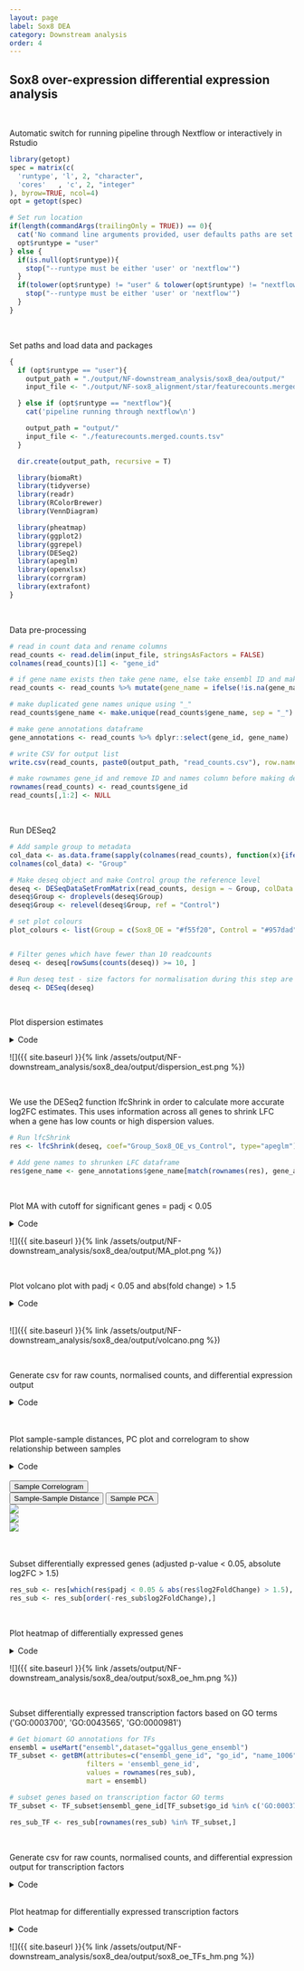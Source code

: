```yaml
---
layout: page
label: Sox8 DEA
category: Downstream analysis
order: 4
---
```


## Sox8 over-expression differential expression analysis

</br>

Automatic switch for running pipeline through Nextflow or interactively in Rstudio

```R
library(getopt)
spec = matrix(c(
  'runtype', 'l', 2, "character",
  'cores'   , 'c', 2, "integer"
), byrow=TRUE, ncol=4)
opt = getopt(spec)

# Set run location
if(length(commandArgs(trailingOnly = TRUE)) == 0){
  cat('No command line arguments provided, user defaults paths are set for running interactively in Rstudio on docker\n')
  opt$runtype = "user"
} else {
  if(is.null(opt$runtype)){
    stop("--runtype must be either 'user' or 'nextflow'")
  }
  if(tolower(opt$runtype) != "user" & tolower(opt$runtype) != "nextflow"){
    stop("--runtype must be either 'user' or 'nextflow'")
  }
}
```

</br>

Set paths and load data and packages

```R
{
  if (opt$runtype == "user"){
    output_path = "./output/NF-downstream_analysis/sox8_dea/output/"
    input_file <- "./output/NF-sox8_alignment/star/featurecounts.merged.counts.tsv"

  } else if (opt$runtype == "nextflow"){
    cat('pipeline running through nextflow\n')

    output_path = "output/"
    input_file <- "./featurecounts.merged.counts.tsv"
  }

  dir.create(output_path, recursive = T)

  library(biomaRt)
  library(tidyverse)
  library(readr)
  library(RColorBrewer)
  library(VennDiagram)

  library(pheatmap)
  library(ggplot2)
  library(ggrepel)
  library(DESeq2)
  library(apeglm)
  library(openxlsx)
  library(corrgram)
  library(extrafont)
}
```

</br>

Data pre-processing

```R
# read in count data and rename columns
read_counts <- read.delim(input_file, stringsAsFactors = FALSE)
colnames(read_counts)[1] <- "gene_id"

# if gene name exists then take gene name, else take ensembl ID and make new name column
read_counts <- read_counts %>% mutate(gene_name = ifelse(!is.na(gene_name), gene_name, gene_id))

# make duplicated gene names unique using "_"
read_counts$gene_name <- make.unique(read_counts$gene_name, sep = "_")

# make gene annotations dataframe
gene_annotations <- read_counts %>% dplyr::select(gene_id, gene_name)

# write CSV for output list
write.csv(read_counts, paste0(output_path, "read_counts.csv"), row.names = F)

# make rownames gene_id and remove ID and names column before making deseq object
rownames(read_counts) <- read_counts$gene_id
read_counts[,1:2] <- NULL
```

</br>

Run DESeq2

```R
# Add sample group to metadata
col_data <- as.data.frame(sapply(colnames(read_counts), function(x){ifelse(grepl("sox8_oe", x), "Sox8_OE", "Control")}))
colnames(col_data) <- "Group"

# Make deseq object and make Control group the reference level
deseq <- DESeqDataSetFromMatrix(read_counts, design = ~ Group, colData = col_data)
deseq$Group <- droplevels(deseq$Group)
deseq$Group <- relevel(deseq$Group, ref = "Control")

# set plot colours
plot_colours <- list(Group = c(Sox8_OE = "#f55f20", Control = "#957dad"))


# Filter genes which have fewer than 10 readcounts
deseq <- deseq[rowSums(counts(deseq)) >= 10, ]

# Run deseq test - size factors for normalisation during this step are calculated using median of ratios method
deseq <- DESeq(deseq)
```

</br>

Plot dispersion estimates

<details><summary>Code</summary>
<p>

```R
png(paste0(output_path, "dispersion_est.png"), height = 20, width = 25, family = 'Arial', units = "cm", res = 400)
plotDispEsts(deseq)
graphics.off()
```

</details>

![]({{ site.baseurl }}{% link /assets/output/NF-downstream_analysis/sox8_dea/output/dispersion_est.png %})

</br>

We use the DESeq2 function lfcShrink in order to calculate more accurate log2FC estimates. This uses information across all genes to shrink LFC when a gene has low counts or high dispersion values.

```R
# Run lfcShrink
res <- lfcShrink(deseq, coef="Group_Sox8_OE_vs_Control", type="apeglm")

# Add gene names to shrunken LFC dataframe
res$gene_name <- gene_annotations$gene_name[match(rownames(res), gene_annotations$gene_id)]
```

</br>

Plot MA with cutoff for significant genes = padj < 0.05

<details><summary>Code</summary>
<p>

```R
png(paste0(output_path, "MA_plot.png"), height = 20, width = 25, family = 'Arial', units = "cm", res = 400)
DESeq2::plotMA(res, alpha = 0.05)
graphics.off()
```

</details>

![]({{ site.baseurl }}{% link /assets/output/NF-downstream_analysis/sox8_dea/output/MA_plot.png %})

</br>

Plot volcano plot with padj < 0.05 and abs(fold change) > 1.5

<details><summary>Code</summary>
<p>

```R
volc_dat <- as.data.frame(res[,-6])

# add gene name to volcano data
volc_dat$gene <- gene_annotations$gene_name[match(rownames(volc_dat), gene_annotations$gene_id)]

# label significance
volc_dat <- volc_dat %>%
  filter(!is.na(padj)) %>%
  mutate(sig = case_when((padj < 0.05 & log2FoldChange > 1.5) == 'TRUE' ~ 'upregulated',
                         (padj < 0.05 & log2FoldChange < -1.5) == 'TRUE' ~ 'downregulated',
                         (padj >= 0.05 | abs(log2FoldChange) <= 1.5) == 'TRUE' ~ 'not sig')) %>%
  arrange(abs(padj))

# label outliers with triangles for volcano plot
volc_dat <- volc_dat %>%
  mutate(shape = ifelse(abs(log2FoldChange)>7.5 | -log10(padj) > 15, "triangle", "circle")) %>%
  mutate(log2FoldChange = ifelse(log2FoldChange > 7.5, 7.5, log2FoldChange)) %>%
  mutate(log2FoldChange = ifelse(log2FoldChange < -7.5, -7.5, log2FoldChange)) %>%
  mutate('-log10(padj)' = ifelse(-log10(padj) > 15, 15, -log10(padj)))


# select genes to add as labels on volcano plot
otic_genes <- c("SOHO-1", "LMX1A", "SOX8", "HOMER2", "DLX3", "ZNF385C", "GATA6", "Six2", "JUN", "PROX1", "HMX1")

downreg <- volc_dat %>%
  dplyr::filter(log2FoldChange < 1.5) %>%
  dplyr::arrange(padj) %>%
  dplyr::mutate(gene = as.character(gene)) %>%
  dplyr::filter(!stringr::str_detect(gene, "ENS"))
downreg <- downreg[1:10,"gene"]

png(paste0(output_path, "volcano.png"), width = 16, height = 10, family = 'Arial', units = "cm", res = 500)
ggplot(volc_dat, aes(log2FoldChange, `-log10(padj)`, shape=shape, label = gene)) +
  geom_point(aes(colour = sig, fill = sig), size = 1) +
  scale_fill_manual(breaks = c("not sig", "downregulated", "upregulated"),
                    values = alpha(c(plot_colours$Group[2], "#c1c1c1", plot_colours$Group[1]), 0.3)) +
  scale_color_manual(breaks = c("not sig", "downregulated", "upregulated"),
                     values= c(plot_colours$Group[2], "#c1c1c1", plot_colours$Group[1])) +
  theme(panel.grid.major = element_blank(), panel.grid.minor = element_blank(),
        panel.background = element_blank(), axis.line = element_line(colour = "black"),
        legend.position = "none", legend.title = element_blank()) +
  geom_text_repel(data = subset(volc_dat, gene %in% c(otic_genes, downreg, "SNAI1")), min.segment.length = 0, segment.size  = 0.6, segment.color = "black") +
  xlab('log2FC (Sox8_OE - Control)')
graphics.off()
```

</details>

</br>

![]({{ site.baseurl }}{% link /assets/output/NF-downstream_analysis/sox8_dea/output/volcano.png %})

</br>

Generate csv for raw counts, normalised counts, and differential expression output

<details><summary>Code</summary>
<p>

```R
# raw counts dataframe
raw_counts <- as.data.frame(counts(deseq))
colnames(raw_counts) <- paste0("counts_", colnames(raw_counts))
raw_counts$gene_id <- rownames(raw_counts)

# normalised counts dataframe
norm_counts <- as.data.frame(counts(deseq, normalized=TRUE))
colnames(norm_counts) <- paste0("norm_size.adj_", colnames(norm_counts))
norm_counts$gene_id <- rownames(norm_counts)

# differential expression statistics dataframe
DE_res <- as.data.frame(res)
DE_res$gene_id <- rownames(DE_res)

# merge raw_counts, norm_counts and DE_res together into a single dataframe
all_dat <- merge(raw_counts, norm_counts, by = 'gene_id')
all_dat <- merge(all_dat, DE_res, by = 'gene_id')

# move position of gene names column
all_dat <- all_dat[,c(1, ncol(all_dat), 2:{ncol(all_dat)-1})]

# Find which genes are up and downregulated following differential expression analysis
res_up <- all_dat[which(all_dat$padj < 0.05 & all_dat$log2FoldChange > 1.5), ]
res_up <- res_up[order(-res_up$log2FoldChange),]

res_down <- all_dat[which(all_dat$padj < 0.05 & all_dat$log2FoldChange < -1.5), ]
res_down <- res_down[order(res_down$log2FoldChange),]

nrow(res_up)
nrow(res_down)
# 511 genes DE with padj 0.05 & abs(logFC) > 1.5 (399 upregulated, 112 downregulated)

# Write DE data as a csv
res_de <- rbind(res_up, res_down) %>% arrange(-log2FoldChange)

# Write all data as a csv
cat("This table shows the differential expression results for genes with absolute log2FC > 1.5 and adjusted p-value < 0.05 when comparing Sox8 overexpression and control samples (Sox8 - Control)
Reads are aligned to Galgal6 \n
Statistics:
Normalised count: read counts adjusted for library size
pvalue: unadjusted pvalue for differential expression test between Sox8 overexpression and control samples
padj: pvalue for differential expression test between Sox8 overexpression and control samples - adjusted for multiple testing (Benjamini and Hochberg) \n \n",
    file = paste0(output_path, "Supplementary_1.csv"))
write.table(res_de, paste0(output_path, "Supplementary_1.csv"), append=TRUE, row.names = F, na = 'NA', sep=",")


# non-DE genes
res_remain <- all_dat[!rownames(all_dat) %in% rownames(res_up) & !rownames(all_dat) %in% rownames(res_down),]
res_remain <- res_remain[order(-res_remain$log2FoldChange),]

# Make a single dataframe with ordered rows
all_dat <- rbind(res_up, res_down, res_remain)

# Write all data as a csv
cat("This table shows the differential expression results for all genes when comparing Sox8 overexpression and control samples (Sox8 - Control)
Reads are aligned to Galgal6 \n
Statistics:
Normalised count: read counts adjusted for library size
pvalue: unadjusted pvalue for differential expression test between Sox8 overexpression and control samples
padj: pvalue for differential expression test between Sox8 overexpression and control samples - adjusted for multiple testing (Benjamini and Hochberg) \n \n",
    file = paste0(output_path, "Supplementary_2.csv"))
write.table(all_dat, paste0(output_path, "Supplementary_2.csv"), append=TRUE, row.names = F, na = 'NA', sep=",")
```

</details>

</br>

</br>

Plot sample-sample distances, PC plot and correlogram to show relationship between samples

<details><summary>Code</summary>
<p>

```R
# To prevent the highest expressed genes from dominating when clustering we need to rlog (regularised log) transform the data
rld <- rlog(deseq, blind=FALSE)

# Plot sample correlogram
png(paste0(output_path, "SampleCorrelogram.png"), height = 17, width = 17, family = 'Arial', units = "cm", res = 400)
corrgram::corrgram(as.data.frame(assay(rld)), order=TRUE, lower.panel=corrgram::panel.cor,
                   upper.panel=corrgram::panel.pts, text.panel=corrgram::panel.txt,
                   main="Correlogram of rlog sample expression", cor.method = 'pearson')
graphics.off()


# Plot sample distance heatmap
sample_dists <- dist(t(assay(rld)))

sampleDistMatrix <- as.matrix(sample_dists)
rownames(sampleDistMatrix) <- paste(colnames(rld))
colnames(sampleDistMatrix) <- paste(colnames(rld))
colours = colorRampPalette(rev(brewer.pal(9, "Blues")))(255)

png(paste0(output_path, "SampleDist.png"), height = 12, width = 15, family = 'Arial', units = "cm", res = 400)
pheatmap(sampleDistMatrix, color = colours)
graphics.off()

# Plot sample PCA
png(paste0(output_path, "SamplePCA.png"), height = 12, width = 12, family = 'Arial', units = "cm", res = 400)
plotPCA(rld, intgroup = "Group") +
  scale_color_manual(values=plot_colours$Group) +
  theme(aspect.ratio=1,
        panel.background = element_rect(fill = "white", colour = "black"))
graphics.off()

```

</br>

</details>

</br>

<div class="tab">
  <button class="tablinks" style="display: block;" onclick="openTab(event, 'Sample Correlogram')">Sample Correlogram</button>
  <button class="tablinks" onclick="openTab(event, 'Sample-Sample Distance')">Sample-Sample Distance</button>
  <button class="tablinks" onclick="openTab(event, 'Sample PCA')">Sample PCA</button>
</div>

<div id="Sample Correlogram" class="tabcontent">
  <img src="{{site.baseurl}}/assets/output/NF-downstream_analysis/sox8_dea/output/SampleCorrelogram.png">
</div>

<div id="Sample-Sample Distance" class="tabcontent">
  <img src="{{site.baseurl}}/assets/output/NF-downstream_analysis/sox8_dea/output/SampleDist.png">
</div>

<div id="Sample PCA" class="tabcontent">
  <img src="{{site.baseurl}}/assets/output/NF-downstream_analysis/sox8_dea/output/SamplePCA.png">
</div>

</br>

</br>

Subset differentially expressed genes (adjusted p-value < 0.05, absolute log2FC > 1.5)

```R
res_sub <- res[which(res$padj < 0.05 & abs(res$log2FoldChange) > 1.5), ]
res_sub <- res_sub[order(-res_sub$log2FoldChange),]
```

</br>

Plot heatmap of differentially expressed genes

<details><summary>Code</summary>
<p>

```R
png(paste0(output_path, "sox8_oe_hm.png"), height = 30, width = 21, family = 'Arial', units = "cm", res = 400)
pheatmap(assay(rld)[rownames(res_sub),], color = colorRampPalette(c("#191d73", "white", "#ed7901"))(n = 100), cluster_rows=T, show_rownames=FALSE,
         show_colnames = F, cluster_cols=T, annotation_col=as.data.frame(colData(deseq)["Group"]),
         annotation_colors = plot_colours, scale = "row", treeheight_row = 0, treeheight_col = 25, cellheight = 1.5, cellwidth = 75)
graphics.off()

```

</details>

![]({{ site.baseurl }}{% link /assets/output/NF-downstream_analysis/sox8_dea/output/sox8_oe_hm.png %})

</br>

Subset differentially expressed transcription factors based on GO terms ('GO:0003700', 'GO:0043565', 'GO:0000981')

```R
# Get biomart GO annotations for TFs
ensembl = useMart("ensembl",dataset="ggallus_gene_ensembl")
TF_subset <- getBM(attributes=c("ensembl_gene_id", "go_id", "name_1006", "namespace_1003"),
                   filters = 'ensembl_gene_id',
                   values = rownames(res_sub),
                   mart = ensembl)

# subset genes based on transcription factor GO terms
TF_subset <- TF_subset$ensembl_gene_id[TF_subset$go_id %in% c('GO:0003700', 'GO:0043565', 'GO:0000981')]

res_sub_TF <- res_sub[rownames(res_sub) %in% TF_subset,]
```

</br>

Generate csv for raw counts, normalised counts, and differential expression output for transcription factors

<details><summary>Code</summary>
<p>

```R
# subset TFs from all_dat
all_dat_TF <- all_dat[all_dat$gene_id %in% rownames(res_sub_TF),]

cat("This table shows differentially expressed (absolute FC > 1.5 and padj (FDR) < 0.05) transcription factors between Sox8 overexpression and control samples (Sox8 - Control)
Reads are aligned to Galgal6 \n
Statistics:
Normalised count: read counts adjusted for library size
pvalue: unadjusted pvalue for differential expression test between Sox8 overexpression and control samples
padj: pvalue for differential expression test between Sox8 overexpression and control samples - adjusted for multiple testing (Benjamini and Hochberg) \n \n",
    file = paste0(output_path, "Supplementary_3.csv"))
write.table(all_dat_TF, paste0(output_path, "Supplementary_3.csv"), append=TRUE, row.names = F, na = 'NA', sep=",")
```

</details>

</br>

Plot heatmap for differentially expressed transcription factors

<details><summary>Code</summary>
<p>

```R
rld.plot <- assay(rld)
rownames(rld.plot) <- gene_annotations$gene_name[match(rownames(rld.plot), gene_annotations$gene_id)]

# plot DE TFs
png(paste0(output_path, "sox8_oe_TFs_hm.png"), height = 20, width = 25, family = 'Arial', units = "cm", res = 400)
pheatmap(rld.plot[res_sub_TF$gene_name,], color = colorRampPalette(c("#191d73", "white", "#ed7901"))(n = 100), cluster_rows=T, show_rownames=T,
show_colnames = F, cluster_cols=T, treeheight_row = 30, treeheight_col = 30,
annotation_col=as.data.frame(col_data["Group"]), annotation_colors = plot_colours,
scale = "row", main = "Sox8OE enriched TFs (logFC > 1.5, padj = 0.05)", border_color = NA,
cellheight = 10, cellwidth = 75)
graphics.off()
```

</details>

![]({{ site.baseurl }}{% link /assets/output/NF-downstream_analysis/sox8_dea/output/sox8_oe_TFs_hm.png %})
